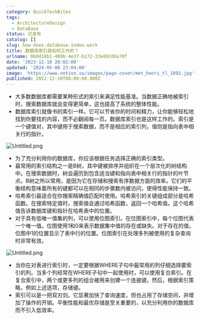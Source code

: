 ```yaml
---
category: QuickTechBites
tags:
  - ArchitectureDesign
  - DataBase
status: 已发布
catalog: []
slug: how-does-database-index-work
title: 数据库索引是如何工作的？
urlname: 068d18b1-489b-4e37-b172-33e892d6a70f
date: '2023-12-10 20:02:00'
updated: '2024-05-08 23:04:00'
image: 'https://www.notion.so/images/page-cover/met_henri_tl_1892.jpg'
published: 2022-12-10T08:00:00.000Z
---
```

- 大多数数据库都需要某种形式的索引来满足性能基准。当数据正确地被索引时，搜索数据库就会变得更简单，这也提高了系统的整体性能。
- 数据库索引就像书的索引一样。它可以节省你的时间和精力，让你能够轻松地找到你要找的内容，而不必翻阅每一页。数据库索引也是这样工作的。索引是一个键值对，其中键用于搜索数据，而不是相应的索引列，值则是指向表中相关行的指针。

![Untitled.png](https://prod-files-secure.s3.us-west-2.amazonaws.com/5d24fe63-e567-4804-86f9-9fdc62e13082/3e87f042-644d-48ab-9a58-227f3d930d71/Untitled.png?X-Amz-Algorithm=AWS4-HMAC-SHA256&X-Amz-Content-Sha256=UNSIGNED-PAYLOAD&X-Amz-Credential=ASIAZI2LB4667O4FQDXX%2F20250302%2Fus-west-2%2Fs3%2Faws4_request&X-Amz-Date=20250302T213257Z&X-Amz-Expires=3600&X-Amz-Security-Token=IQoJb3JpZ2luX2VjEIz%2F%2F%2F%2F%2F%2F%2F%2F%2F%2FwEaCXVzLXdlc3QtMiJHMEUCIQD9jgZtnW9gZJ7r8NAMKVxeyEE0bCXrKK72SdZw2N8e8QIgDzA%2FI2EvPq6e4LnSYbgUvg49sLf5qBCG43XePJEkxIwqiAQIxf%2F%2F%2F%2F%2F%2F%2F%2F%2F%2FARAAGgw2Mzc0MjMxODM4MDUiDLrP7F25TCQYguGVkCrcAySs8AkAlC45HECTJDTVs9QISp7Dy63%2FxoD72l3CBSsURcNLGbeZgKKkrfijGB%2Bz%2B726d4nljx2h4Ih%2Boub3xJxCz0L9WX1f9diPAPzxLCQ1cUap%2FRYf95Cu%2F2ass%2FU%2BR46EzGE3BzF1fpq4V%2FNElDFFBSP5qI6AHIaLjksSjcIe3s5CmwMVccCF35BZRF5v%2BIyak9a1SRYG7fowxVFGSVLPTkIgRI%2BZtiZdD%2Bg4Z83KN203gZ4VGjELZSFaQwqXuc0kAi%2BylLpzH%2B85fI34f0RHx0Qnm5JOB1rTaYrWonPriOoHFUmF3HvDSClKBYC1i1c5ePnhuAdSIt1dfDwfPNyb7t5xxdngPE3V0I%2FZ1C2kYQcy2PGRcYyIsslMB79jRldUHjQUzo%2FKv0k4yzbw0DSXDdW5UrRM1mUa2skF%2FxgMNK9dkI0ve6CS7RFWZqw7ypNLjRnLAnLsfQGULSYqEfdnOQXfp7DxpkQHHiNBdJy4%2Bghjs8LOu%2FuthOBkSamC8Nbj5h5xhLAl7pb7ayhcbTq8Zw2IruR2DSA4vGyzucihcEWP0ZHqB5GjxjBRhte%2FP%2B7gZQ5wd12nIJXmNTz5UKcHqaJxE2X%2BpZeY%2BtdOH87l2PTKQ7W8oF8SuQmNMPXukr4GOqUBtux%2FrNOpU1vJH5d3VLbmzCCj1GhaMIBdm4bqWFlXo%2BTU1H9PYEGtMo7UnYqDXxIbTPOf4%2FpCKXjDC7vkILDBtWYwPK%2FjLbbBzn3VJds6MW8pMk66lsu9Hex%2FbdgpDl7jXkxZeTDbMYdVcRfIXRfjUY0UURkhNhAVql4Jpbsxdbly5FjSloLwq7sLMlpDgQkNy6B%2BlSR%2FdF08stJYdqRXiqLrrpA0&X-Amz-Signature=78043a31e7392cffad6ce12366f9940189dbb40f83742de9fec062562f7b2038&X-Amz-SignedHeaders=host&x-id=GetObject)

- 为了充分利用你的数据库，你应该根据任务选择正确的索引类型。
- 最常用的索引结构之一是B树，其中键被排序并组织在一个层次化的树结构中。在搜索数据时，树会遍历到包含适当键和指向表中相关行的指针的叶节点。B树之所以常用，是因为它在存储和搜索有序数据方面的效率。它们的平衡结构意味着所有的键都可以在相同的步骤数内被访问，使得性能保持一致。
- 哈希索引最适合在你搜索精确值匹配时使用。哈希索引的关键组成部分是哈希函数。在搜索特定值时，搜索值会通过哈希函数，返回一个哈希值。这个哈希值告诉数据库键和指针在哈希表中的位置。
- 对于具有低唯一值集的列，可以使用位图索引。在位图索引中，每个位图代表一个唯一值。位图使用1和0来表示数据集中值的存在或缺失。对于存在的值，位图中1的位置显示了表中行的位置。位图索引在处理多列被使用的复杂查询时非常有效。

![Untitled.png](https://prod-files-secure.s3.us-west-2.amazonaws.com/5d24fe63-e567-4804-86f9-9fdc62e13082/25e88b4a-737d-484e-85cc-b7fe2444aa3c/Untitled.png?X-Amz-Algorithm=AWS4-HMAC-SHA256&X-Amz-Content-Sha256=UNSIGNED-PAYLOAD&X-Amz-Credential=ASIAZI2LB4667O4FQDXX%2F20250302%2Fus-west-2%2Fs3%2Faws4_request&X-Amz-Date=20250302T213257Z&X-Amz-Expires=3600&X-Amz-Security-Token=IQoJb3JpZ2luX2VjEIz%2F%2F%2F%2F%2F%2F%2F%2F%2F%2FwEaCXVzLXdlc3QtMiJHMEUCIQD9jgZtnW9gZJ7r8NAMKVxeyEE0bCXrKK72SdZw2N8e8QIgDzA%2FI2EvPq6e4LnSYbgUvg49sLf5qBCG43XePJEkxIwqiAQIxf%2F%2F%2F%2F%2F%2F%2F%2F%2F%2FARAAGgw2Mzc0MjMxODM4MDUiDLrP7F25TCQYguGVkCrcAySs8AkAlC45HECTJDTVs9QISp7Dy63%2FxoD72l3CBSsURcNLGbeZgKKkrfijGB%2Bz%2B726d4nljx2h4Ih%2Boub3xJxCz0L9WX1f9diPAPzxLCQ1cUap%2FRYf95Cu%2F2ass%2FU%2BR46EzGE3BzF1fpq4V%2FNElDFFBSP5qI6AHIaLjksSjcIe3s5CmwMVccCF35BZRF5v%2BIyak9a1SRYG7fowxVFGSVLPTkIgRI%2BZtiZdD%2Bg4Z83KN203gZ4VGjELZSFaQwqXuc0kAi%2BylLpzH%2B85fI34f0RHx0Qnm5JOB1rTaYrWonPriOoHFUmF3HvDSClKBYC1i1c5ePnhuAdSIt1dfDwfPNyb7t5xxdngPE3V0I%2FZ1C2kYQcy2PGRcYyIsslMB79jRldUHjQUzo%2FKv0k4yzbw0DSXDdW5UrRM1mUa2skF%2FxgMNK9dkI0ve6CS7RFWZqw7ypNLjRnLAnLsfQGULSYqEfdnOQXfp7DxpkQHHiNBdJy4%2Bghjs8LOu%2FuthOBkSamC8Nbj5h5xhLAl7pb7ayhcbTq8Zw2IruR2DSA4vGyzucihcEWP0ZHqB5GjxjBRhte%2FP%2B7gZQ5wd12nIJXmNTz5UKcHqaJxE2X%2BpZeY%2BtdOH87l2PTKQ7W8oF8SuQmNMPXukr4GOqUBtux%2FrNOpU1vJH5d3VLbmzCCj1GhaMIBdm4bqWFlXo%2BTU1H9PYEGtMo7UnYqDXxIbTPOf4%2FpCKXjDC7vkILDBtWYwPK%2FjLbbBzn3VJds6MW8pMk66lsu9Hex%2FbdgpDl7jXkxZeTDbMYdVcRfIXRfjUY0UURkhNhAVql4Jpbsxdbly5FjSloLwq7sLMlpDgQkNy6B%2BlSR%2FdF08stJYdqRXiqLrrpA0&X-Amz-Signature=39b27a1d66e0295af2ece0b438f7ff4f036e4614f0bf5d4e8621a81db94ab10f&X-Amz-SignedHeaders=host&x-id=GetObject)

- 当你在对表进行索引时，一定要根据WHERE子句中最常用的列仔细选择要索引的列。当多个列经常在WHERE子句中一起使用时，可以使用复合索引。在复合索引中，两个或更多列的组合被用来创建一个连接键。然后，根据索引策略，例如上述选项，存储键。
- 索引可以是一把双刃剑。它显著加快了查询速度，但也占用了存储空间，并增加了操作的开销。平衡性能和最优存储是至关重要的，以充分利用你的数据库而不引入低效率。
